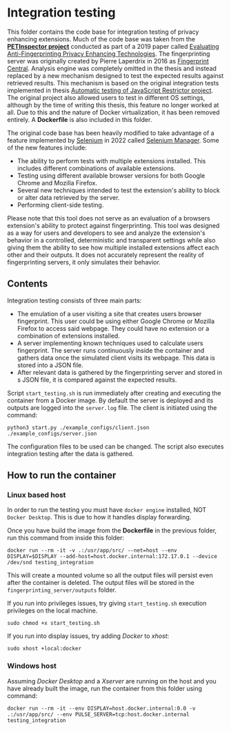# Integration testing

This folder contains the code base for integration testing of privacy enhancing extensions. Much of the code base was taken from the [**PETInspector project**](https://github.com/tadatitam/pet-inspector) conducted as part of a 2019 paper called [Evaluating Anti-Fingerprinting Privacy Enhancing Technologies](https://www1.icsi.berkeley.edu/~mct/pubs/www19.pdf). The fingerprinting server was originally created by Pierre Laperdrix in 2016 as [Fingerprint Central](https://github.com/plaperdr/fp-central). Analysis engine was completely omitted in the thesis and instead replaced by a new mechanism designed to test the expected results against retrieved results. This mechanism is based on the original integration tests implemented in thesis [Automatic testing of JavaScript Restrictor project](https://www.vut.cz/studenti/zav-prace/detail/129897). The original project also allowed users to test in different OS settings, although by the time of writing this thesis, this feature no longer worked at all. Due to this and the nature of Docker virtualization, it has been removed entirely. A **Dockerfile** is also included in this folder.

The original code base has been heavily modified to take advantage of a feature implemented by [Selenium](https://www.selenium.dev) in 2022 called [Selenium Manager](https://www.selenium.dev/documentation/selenium_manager/). Some of the new features include:
- The ability to perform tests with multiple extensions installed. This includes different combinations of available extensions. 
- Testing using different available browser versions for both Google Chrome and Mozilla Firefox.
- Several new techniques intended to test the extension's ability to block or alter data retrieved by the server.
- Performing client-side testing.


Please note that this tool does not serve as an evaluation of a browsers extension's ability to protect against fingerprinting. This tool was designed as a way for users and developers to see and analyze the extension's behavior in a controlled, deterministic and transparent settings while also giving them the ability to see how multiple installed extensions affect each other and their outputs. It does not accurately represent the reality of fingerprinting servers, it only simulates their behavior.

## Contents
Integration testing consists of three main parts:
- The emulation of a user visiting a site that creates users browser fingerprint. This user could be using either Google Chrome or Mozilla Firefox to access said webpage. They could have no extension or a combination of extensions installed. 
- A server implementing known techniques used to calculate users fingerprint. The server runs continuously inside the container and gathers data once the simulated client visits its webpage. This data is stored into a JSON file. 
- After relevant data is gathered by the fingerprinting server and stored in s JSON file, it is compared against the expected results.

Script `start_testing.sh` is run immediately after creating and executing the container from a Docker image. By default the server is deployed and its outputs are logged into the `server.log` file. The client is initiated using the command:
```
python3 start.py ./example_configs/client.json ./example_configs/server.json
```
The configuration files to be used can be changed. The script also executes integration testing after the data is gathered.


## How to run the container
### Linux based host
In order to run the testing you must have `docker engine` installed, NOT `Docker Desktop`. This is due to how it handles display forwarding.

Once you have build the image from the **Dockerfile** in the previous folder, run this command from inside this folder:
```
docker run --rm -it -v .:/usr/app/src/ --net=host --env DISPLAY=$DISPLAY --add-host=host.docker.internal:172.17.0.1 --device /dev/snd testing_integration
```
This will create a mounted volume so all the output files will persist even after the container is deleted. The output files will be stored in the `fingerprinting_server/outputs` folder.

If you run into privileges issues, try giving `start_testing.sh` execution privileges on the local machine.

```
sudo chmod +x start_testing.sh
```
If you run into display issues, try adding *Docker* to *xhost*:
```
sudo xhost +local:docker
```

### Windows host

Assuming *Docker Desktop* and a *Xserver* are running on the host and you have already built the image, run the container from this folder using command:
```
docker run --rm -it --env DISPLAY=host.docker.internal:0.0 -v .:/usr/app/src/ --env PULSE_SERVER=tcp:host.docker.internal  testing_integration
```